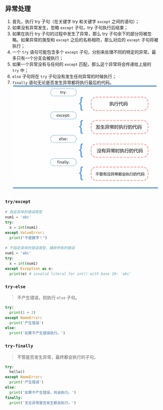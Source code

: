 ## 异常处理
1. 首先，执行 try 子句（在关键字 try 和关键字 `except` 之间的语句）；
2. 如果没有异常发生，忽略 `except` 子句，try 子句执行后结束；
3. 如果在执行 try 子句的过程中发生了异常，那么 try 子句余下的部分将被忽略。如果异常的类型和 `except` 之后的名称相符，那么对应的 `except` 子句将被执行；
4. 一个 `try` 语句可能包含多个 `except` 子句，分别来处理不同的特定的异常。最多只有一个分支会被执行；
5. 如果一个异常没有与任何的 `except` 匹配，那么这个异常将会传递给上层的 `try` 中；
6. `else` 子句将在 `try` 子句没有发生任何异常的时候执行；
7. `finally` 语句无论是否发生异常都将执行最后的代码。
!['try/except'](images/try.jpg)

### `try/except`
```py
# 指定具体的错误类型
num1 = 'abc'
try:
  x = int(num1)
except ValueError:
  print("不是数字！")

# 不指定具体的错误类型，捕获所有的错误
num1 = 'abc'
try:
  x = int(num1)
except Exception as e:
  print(e) # invalid literal for int() with base 10: 'abc'

```

### `try-else`
> 不产生错误，则执行 `else` 子句。
```py
try:
  print(1 + 2)
except NameError:
  print('产生错误')
else:
  print('如果不产生错误执行。')
```

### `try-finally`
> 不管是否发生异常，最终都会执行的子句。
```py
try:
  hello()
except NameError:
  print('产生错误')
else:
  print('如果不产生错误，则会执行。')
finally:
  print('无论异常是否发生都会执行。')
```